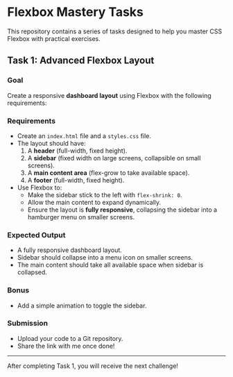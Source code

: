 # Flexbox Mastery Tasks

This repository contains a series of tasks designed to help you master CSS Flexbox with practical exercises.

## Task 1: Advanced Flexbox Layout

### Goal
Create a responsive **dashboard layout** using Flexbox with the following requirements:

### Requirements
- Create an `index.html` file and a `styles.css` file.
- The layout should have:
  1. A **header** (full-width, fixed height).
  2. A **sidebar** (fixed width on large screens, collapsible on small screens).
  3. A **main content area** (flex-grow to take available space).
  4. A **footer** (full-width, fixed height).
- Use Flexbox to:
  - Make the sidebar stick to the left with `flex-shrink: 0`.
  - Allow the main content to expand dynamically.
  - Ensure the layout is **fully responsive**, collapsing the sidebar into a hamburger menu on smaller screens.

### Expected Output
- A fully responsive dashboard layout.
- Sidebar should collapse into a menu icon on smaller screens.
- The main content should take all available space when sidebar is collapsed.

### Bonus
- Add a simple animation to toggle the sidebar.

### Submission
- Upload your code to a Git repository.
- Share the link with me once done!

---

After completing Task 1, you will receive the next challenge!
